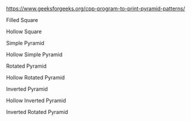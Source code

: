 https://www.geeksforgeeks.org/cpp-program-to-print-pyramid-patterns/

Filled Square

Hollow Square

Simple Pyramid

Hollow Simple Pyramid

Rotated Pyramid

Hollow Rotated Pyramid

Inverted Pyramid

Hollow Inverted Pyramid

Inverted Rotated Pyramid
